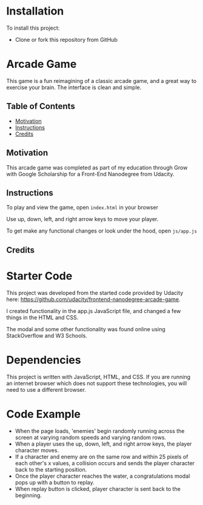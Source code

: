 




# Installation

To install this project:
  - Clone or fork this repository from GitHub
# Arcade Game

This game is a fun reimagining of a classic arcade game, and a great way to exercise your brain. The interface is clean and simple.

## Table of Contents

* [Motivation](#motivation)
* [Instructions](#instructions)
* [Credits](#credits)

## Motivation

This arcade game was completed as part of my education through Grow with Google Scholarship for a Front-End Nanodegree from Udacity. 

## Instructions

To play and view the game, open `index.html` in your browser

Use up, down, left, and right arrow keys to move your player.

To get make any functional changes or look under the hood, open `js/app.js`


## Credits

# Starter Code

This project was developed from the started code provided by Udacity here:  https://github.com/udacity/frontend-nanodegree-arcade-game.

I created functionality in the app.js JavaScript file, and changed a few things in the HTML and CSS.

The modal and some other functionality was found online using StackOverflow and W3 Schools.

# Dependencies

This project is written with JavaScript, HTML, and CSS.  If you are running an internet browser which does not support these technologies, you will need to use a different browser.

# Code Example

- When the page loads, 'enemies' begin randomly running across the screen at varying random speeds and varying random rows.
- When a player uses the up, down, left, and right arrow keys, the player character moves.
- If a character and enemy are on the same row and within 25 pixels of each other's x values, a collision occurs and sends the player character back to the starting position.
- Once the player character reaches the water, a congratulations modal pops up with a button to replay.
- When replay button is clicked, player character is sent back to the beginning.